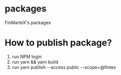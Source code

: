 # packages

FinMarteX's packages

# How to publish package?

1. run NPM login
2. run yarn && yarn build
3. run yarn publish --access public --scope=@fintex
